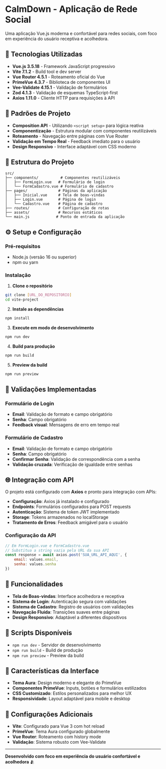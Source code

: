 # CalmDown - Aplicação de Rede Social

Uma aplicação Vue.js moderna e confortável para redes sociais, com foco em experiência do usuário receptiva e acolhedora.

## 🚀 Tecnologias Utilizadas

- **Vue.js 3.5.18** - Framework JavaScript progressivo
- **Vite 7.1.2** - Build tool e dev server
- **Vue Router 4.5.1** - Roteamento oficial do Vue
- **PrimeVue 4.3.7** - Biblioteca de componentes UI
- **Vee-Validate 4.15.1** - Validação de formulários
- **Zod 4.1.3** - Validação de esquemas TypeScript-first
- **Axios 1.11.0** - Cliente HTTP para requisições à API

## 🎨 Padrões de Projeto

- **Composition API** - Utilizando `<script setup>` para lógica reativa
- **Componentização** - Estrutura modular com componentes reutilizáveis
- **Roteamento** - Navegação entre páginas com Vue Router
- **Validação em Tempo Real** - Feedback imediato para o usuário
- **Design Responsivo** - Interface adaptável com CSS moderno

## 📁 Estrutura do Projeto

```
src/
├── components/          # Componentes reutilizáveis
│   ├── FormLogin.vue   # Formulário de login
│   └── FormCadastro.vue # Formulário de cadastro
├── pages/              # Páginas da aplicação
│   ├── Inicial.vue     # Tela de boas-vindas
│   ├── Login.vue       # Página de login
│   └── Cadastro.vue    # Página de cadastro
├── routes/             # Configuração de rotas
├── assets/             # Recursos estáticos
└── main.js            # Ponto de entrada da aplicação
```

## ⚙️ Setup e Configuração

### Pré-requisitos
- Node.js (versão 16 ou superior)
- npm ou yarn

### Instalação

1. **Clone o repositório**
```bash
git clone [URL_DO_REPOSITORIO]
cd vite-project
```

2. **Instale as dependências**
```bash
npm install
```

3. **Execute em modo de desenvolvimento**
```bash
npm run dev
```

4. **Build para produção**
```bash
npm run build
```

5. **Preview da build**
```bash
npm run preview
```

## 🔐 Validações Implementadas

### Formulário de Login
- **Email**: Validação de formato e campo obrigatório
- **Senha**: Campo obrigatório
- **Feedback visual**: Mensagens de erro em tempo real

### Formulário de Cadastro
- **Email**: Validação de formato e campo obrigatório
- **Senha**: Campo obrigatório
- **Confirmar Senha**: Validação de correspondência com a senha
- **Validação cruzada**: Verificação de igualdade entre senhas

## 🌐 Integração com API

O projeto está configurado com **Axios** e pronto para integração com APIs:

- **Configuração**: Axios já instalado e configurado
- **Endpoints**: Formulários configurados para POST requests
- **Autenticação**: Sistema de token JWT implementado
- **Storage**: Tokens armazenados no localStorage
- **Tratamento de Erros**: Feedback amigável para o usuário

### Configuração da API
```javascript
// Em FormLogin.vue e FormCadastro.vue
// Substitua a string vazia pela URL da sua API
const response = await axios.post('SUA_URL_API_AQUI', {
    email: values.email,
    senha: values.senha
})
```

## 🎯 Funcionalidades

- **Tela de Boas-vindas**: Interface acolhedora e receptiva
- **Sistema de Login**: Autenticação segura com validações
- **Sistema de Cadastro**: Registro de usuários com validações
- **Navegação Fluida**: Transições suaves entre páginas
- **Design Responsivo**: Adaptável a diferentes dispositivos

## 🚀 Scripts Disponíveis

- `npm run dev` - Servidor de desenvolvimento
- `npm run build` - Build de produção
- `npm run preview` - Preview da build

## 📱 Características da Interface

- **Tema Aura**: Design moderno e elegante do PrimeVue
- **Componentes PrimeVue**: Inputs, botões e formulários estilizados
- **CSS Customizado**: Estilos personalizados para melhor UX
- **Responsividade**: Layout adaptável para mobile e desktop

## 🔧 Configurações Adicionais

- **Vite**: Configurado para Vue 3 com hot reload
- **PrimeVue**: Tema Aura configurado globalmente
- **Vue Router**: Roteamento com history mode
- **Validação**: Sistema robusto com Vee-Validate

---

**Desenvolvido com foco em experiência do usuário confortável e acolhedora** 🫂
